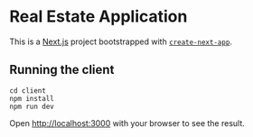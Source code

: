 # Real Estate Application

This is a [Next.js](https://nextjs.org/) project bootstrapped with [`create-next-app`](https://github.com/vercel/next.js/tree/canary/packages/create-next-app).

## Running the client
```bas
cd client
npm install
npm run dev
```

Open [http://localhost:3000](http://localhost:3000) with your browser to see the result.
